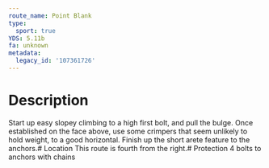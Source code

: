 ```yaml
---
route_name: Point Blank
type:
  sport: true
YDS: 5.11b
fa: unknown
metadata:
  legacy_id: '107361726'
---
```

# Description
Start up easy slopey climbing to a high first bolt, and pull the bulge.  Once established on the face above, use some crimpers that seem unlikely to hold weight, to a good horizontal.  Finish up the short arete feature to the anchors.# Location
This route is fourth from the right.# Protection
4 bolts to anchors with chains